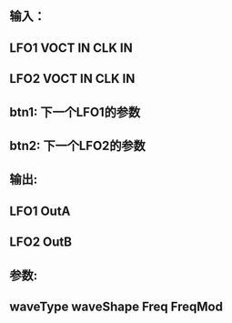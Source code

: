 ## 输入：
## LFO1 VOCT IN CLK IN 
## LFO2 VOCT IN CLK IN
## btn1: 下一个LFO1的参数
## btn2: 下一个LFO2的参数
## 输出:
## LFO1 OutA
## LFO2 OutB
## 参数:
## waveType waveShape Freq FreqMod 